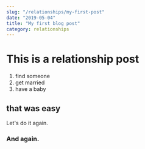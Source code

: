```yaml
---
slug: "/relationships/my-first-post"
date: "2019-05-04"
title: "My first blog post"
category: relationships
---
```


# This is a relationship post

1. find someone
2. get married
3. have a baby

## that was easy

Let's do it again.

### And again.

